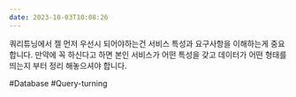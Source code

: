 ```yaml
---
date: 2023-10-03T10:08:26
---
```

쿼리튜닝에서 젤 먼저 우선시 되어야하는건 서비스 특성과 요구사항을 이해하는게 중요합니다. 만약에 꼭 하신다고 하면 본인 서비스가 어떤 특성을 갖고 데이터가 어떤 형태를 띄는지 부터 정리 해놓으셔야 합니다.

#Database 
#Query-turning